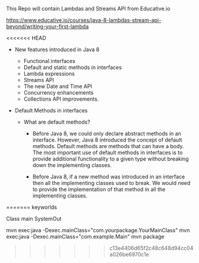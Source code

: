 This Repo will contain Lambdas and Streams API from Educative.io

https://www.educative.io/courses/java-8-lambdas-stream-api-beyond/writing-your-first-lambda

<<<<<<< HEAD
- New features introduced in Java 8
  - Functional interfaces
  - Default and static methods in interfaces
  - Lambda expressions
  - Streams API
  - The new Date and Time API
  - Concurrency enhancements
  - Collections API improvements.

- Default Methods in interfaces
  - What are default methods?
    - Before Java 8, we could only declare abstract methods in an interface. However, Java 8 introduced the concept of default methods. Default methods are methods that can have a body. The most important use of default methods in interfaces is to provide additional functionality to a given type without breaking down the implementing classes.

    - Before Java 8, if a new method was introduced in an interface then all the implementing classes used to break. We would need to provide the implementation of that method in all the implementing classes.

=======
keyworlds

Class
main
SystemOut


mvn exec:java -Dexec.mainClass="com.yourpackage.YourMainClass"
mvn exec:java -Dexec.mainClass="com.example.Main"
mvn package
>>>>>>> c13e4406d65f2c48c648d94cc04a026be6970c1e
